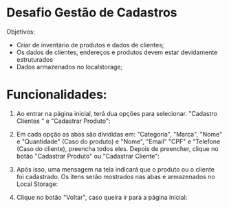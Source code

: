 # Desafio Gestão de Cadastros 

Objetivos:
- Criar de inventário de produtos e dados de clientes;
- Os dados de clientes, endereços e produtos devem estar devidamente estruturados
- Dados armazenados no localstorage;
# Funcionalidades:

1. Ao entrar na página inicial, terá dua opções para selecionar. "Cadastro Clientes " e "Cadastrar Produto":

2. Em cada opção as abas são divididas em: "Categoria", "Marca", "Nome" e "Quantidade" (Caso do produto) e "Nome", "Email" "CPF" e "Telefone (Caso do cliente), preencha todos eles. Depois de preencher, clique no botão "Cadastrar Produto" ou "Cadastrar Cliente":

3. Após isso, uma mensagem na tela indicará que o produto ou o cliente foi cadastrado. Os itens serão mostrados nas abas e armazenados no Local Storage:

4. Clique no botão "Voltar", caso queira ir para a página inicial:


